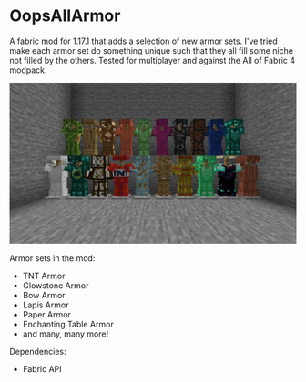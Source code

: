 # OopsAllArmor
A fabric mod for 1.17.1 that adds a selection of new armor sets. I've tried make each armor set do something unique such that they all fill some niche not filled by the others. Tested for multiplayer and against the All of Fabric 4 modpack.

![Alt enter](images/showcase.png?raw=true)

Armor sets in the mod:
* TNT Armor
* Glowstone Armor
* Bow Armor
* Lapis Armor
* Paper Armor
* Enchanting Table Armor
* and many, many more!

Dependencies:
* Fabric API
